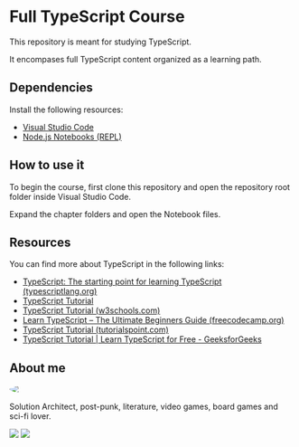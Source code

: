 # Full TypeScript Course

This repository is meant for studying TypeScript.

It encompases full TypeScript content organized as a learning path.

## Dependencies

Install the following resources:

- [Visual Studio Code](https://code.visualstudio.com/download)
- [Node.js Notebooks (REPL)](https://marketplace.visualstudio.com/items?itemName=donjayamanne.typescript-notebook)

## How to use it

To begin the course, first clone this repository and open the repository root folder inside Visual Studio Code.

Expand the chapter folders and open the Notebook files.

## Resources

You can find more about TypeScript in the following links:

- [TypeScript: The starting point for learning TypeScript (typescriptlang.org)](https://www.typescriptlang.org/docs/)
- [TypeScript Tutorial](https://www.typescripttutorial.net/)
- [TypeScript Tutorial (w3schools.com)](https://www.w3schools.com/typescript/)
- [Learn TypeScript – The Ultimate Beginners Guide (freecodecamp.org)](https://www.freecodecamp.org/news/learn-typescript-beginners-guide/)
- [TypeScript Tutorial (tutorialspoint.com)](https://www.tutorialspoint.com/typescript/index.htm)
- [TypeScript Tutorial | Learn TypeScript for Free - GeeksforGeeks](https://www.geeksforgeeks.org/typescript/)

## About me

<div style="max-width: 100px; height: auto; position: relative; overflow: hidden;">
   <img src="https://avatars.githubusercontent.com/u/13987735?v=4" style="display: block; 
   margin: 0 auto;height: auto; 
   -webkit-border-radius: 50%;
   -moz-border-radius: 50%; 
   -ms-border-radius: 50%;
   -o-border-radius: 50%;
   border-radius: 50%;" />
</div>

Solution Architect, post-punk, literature, video games, board games and sci-fi lover.

[![](https://img.shields.io/badge/GitHub-100000?style=for-the-badge&logo=github&logoColor=white)](https://github.com/compadrejunior) [![](https://img.shields.io/badge/LinkedIn-0077B5?style=for-the-badge&logo=linkedin&logoColor=white)](https://www.linkedin.com/in/josecompadre/)
